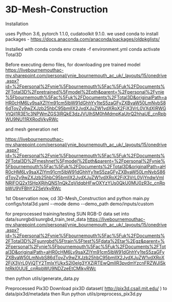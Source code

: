# 3D-Mesh-Construction
Installation 

uses Python 3.6, pytorch 1.1.0, cudatoolkit 9.1.0. 
we used conda to install packages - https://docs.anaconda.com/anaconda/packages/oldpkglists/

Installed with conda 
conda env create -f environment.yml
conda activate Total3D

Before executing demo files, for downloading pre trained model
https://livebournemouthac-my.sharepoint.com/personal/ynie_bournemouth_ac_uk/_layouts/15/onedrive.aspx?id=%2Fpersonal%2Fynie%5Fbournemouth%5Fac%5Fuk%2FDocuments%2FTotal3D%2Fpretrained%5Fmodel%2Epth&parent=%2Fpersonal%2Fynie%5Fbournemouth%5Fac%5Fuk%2FDocuments%2FTotal3D&originalPath=aHR0cHM6Ly9saXZlYm91cm5lbW91dGhhYy1teS5zaGFyZXBvaW50LmNvbS86dTovZy9wZXJzb25hbC95bmllX2JvdXJuZW1vdXRoX2FjX3VrL0VXdXlRWGVtQjI1R3E1c3NPWmZGS3lRQkE3dzJVUlhSM0hMdmpKaUtrQ2hhaUE_cnRpbWU9NU11RXRodVkyRWc
 
 and mesh generation net 
 
 https://livebournemouthac-my.sharepoint.com/personal/ynie_bournemouth_ac_uk/_layouts/15/onedrive.aspx?id=%2Fpersonal%2Fynie%5Fbournemouth%5Fac%5Fuk%2FDocuments%2FTotal3D%2Fmeshnet%5Fmodel%2Epth&parent=%2Fpersonal%2Fynie%5Fbournemouth%5Fac%5Fuk%2FDocuments%2FTotal3D&originalPath=aHR0cHM6Ly9saXZlYm91cm5lbW91dGhhYy1teS5zaGFyZXBvaW50LmNvbS86dTovZy9wZXJzb25hbC95bmllX2JvdXJuZW1vdXRoX2FjX3VrL0VjYndwVmlNRlFOQ2x1SHpXRjhQNS1nQkZqVldqbHFwOXYzYUs0QkU0MU0zR3c_cnRpbWU9VFBhY2ZSeVkyRWc
 
 1st Observation now, cd 3D-Mesh_Construction
 and python main.py configs/total3d.yaml --mode demo --demo_path demo/inputs/custom
 

 for preprocessed training/testing SUN RGB-D data set into data/sunrgbd/sunrgbd_train_test_data
 https://livebournemouthac-my.sharepoint.com/personal/ynie_bournemouth_ac_uk/_layouts/15/onedrive.aspx?id=%2Fpersonal%2Fynie%5Fbournemouth%5Fac%5Fuk%2FDocuments%2FTotal3D%2Fsunrgbd%5Ftrain%5Ftest%5Fdata%2Etar%2Egz&parent=%2Fpersonal%2Fynie%5Fbournemouth%5Fac%5Fuk%2FDocuments%2FTotal3D&originalPath=aHR0cHM6Ly9saXZlYm91cm5lbW91dGhhYy1teS5zaGFyZXBvaW50LmNvbS86dTovZy9wZXJzb25hbC95bmllX2JvdXJuZW1vdXRoX2FjX3VrL0VjQTY2TmIxYUkxS2l0elg3YXZiRTEwQmlIR3pvdmYzcnFRZWJlSkhtRkI0UUE_cnRpbWU9NDZzeEtCMlkyRWc
 
 then python utils/generate_data.py
 
 Preprocessed Pix3D
 Download pix3D dataset( http://pix3d.csail.mit.edu/ ) to data/pix3d/metadata 
 then Run python utils/preprocess_pix3d.py
 
 
 
